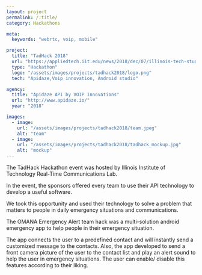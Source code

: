 ```yaml
---
layout: project
permalink: /:title/
category: Hackathons

meta:
  keywords: "webrtc, voip, mobile"

project:
  title: "TadHack 2018"
  url: "https://appliedtech.iit.edu/news/2018/dec/07/illinois-tech-students-earn-second-place-tadhack-competition?fbclid=IwAR06dq2booOX-v77xqeRk0JgJDBsUJQrLRXE1FTl1P3-Da8DJwTTLMIyZqU"
  type: "Hackathon"
  logo: "/assets/images/projects/tadhack2018/logo.png"
  tech: "Apidaze,Voip innovation, Android studio"

agency:
  title: "Apidaze API by VOIP Innovations"
  url: "http://www.apidaze.io/"
  year: "2018"

images:
  - image:
    url: "/assets/images/projects/tadhack2018/team.jpeg"
    alt: "team"
  - image:
    url: "/assets/images/projects/tadhack2018/tadhack_mockup.jpg"
    alt: "mockup"
---
```

<p>The TadHack Hackathon event was hosted by Illinois Institute of Technology Real-Time Communications Lab.</p>

<p> In the event, the sponsors offered every team to use their API technology to develop a useful software. </p>
<p> We took this opportunity and used their technology to solve a problem that matters to people in daily emergency situations and communications. </p>

<p> The OMANA Emergency Alert team hack was a multi-solution android emergency app to help people in their emergency situation. </p>

<p>The app connects the user to a predefined contact and will instantly send a customized message to the contacts. Also, the app developed to send a front camera picture of the user to the contact list and play an alert sound to help the user in emergency situations. The user can enable/ disable this features according to their liking.</p>
 